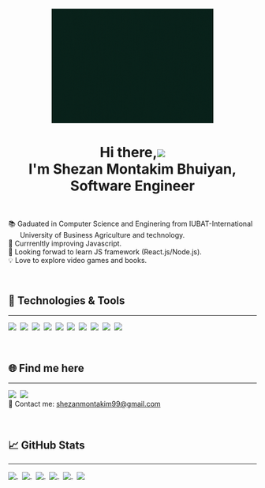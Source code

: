 <p align="center">
  <img width="65%" src="shezan03.gif">
</p>

<h1 align="center">Hi there,<img width="8%" src="https://raw.githubusercontent.com/MartinHeinz/MartinHeinz/master/wave.gif" width="30px"><br> I'm Shezan Montakim Bhuiyan, <br> Software Engineer</h1>
<br>

<p align="justify"> 📚 Gaduated in Computer Science and Enginering from IUBAT-International <br> &nbsp;&nbsp;&nbsp;&nbsp;&nbsp;&nbsp;University of Business Agriculture and technology.<br>
🌱 Currrenltly improving Javascript.<br>
🧐 Looking forwad to learn JS framework (React.js/Node.js).<br>
💡 Love to explore video games and books.
</p>

<br>
    
## 🔧 Technologies & Tools

---

<img src="https://img.shields.io/badge/HTML5-E34F26?style=for-the-badge&logo=html5&logoColor=white" />&nbsp;
<img src="https://img.shields.io/badge/CSS3-1572B6?style=for-the-badge&logo=css3&logoColor=white" />&nbsp;
<img src="https://img.shields.io/badge/JavaScript-323330?style=for-the-badge&logo=javascript&logoColor=F7DF1E" />&nbsp;
<img src="https://img.shields.io/badge/Java-ED8B00?style=for-the-badge&logo=java&logoColor=white" />&nbsp;
<img src="https://img.shields.io/badge/MySQL-005C84?style=for-the-badge&logo=mysql&logoColor=white"/>&nbsp;
<img src="https://img.shields.io/badge/Xampp-F37623?style=for-the-badge&logo=xampp&logoColor=white"/>&nbsp;
<img src="https://img.shields.io/badge/Visual_Studio-5C2D91?style=for-the-badge&logo=visual%20studio&logoColor=white"/>&nbsp;
<img src="https://img.shields.io/badge/Visual_Studio_Code-0078D4?style=for-the-badge&logo=visual%20studio%20code&logoColor=white"/>&nbsp;
<img src="https://img.shields.io/badge/apache%20netbeans-1B6AC6?style=for-the-badge&logo=apache%20netbeans%20IDE&logoColor=white"/>&nbsp;
<img src="https://img.shields.io/badge/GIT-E44C30?style=for-the-badge&logo=git&logoColor=white"/>

<br>

## 🌐 Find me here

---

<a href="https://www.linkedin.com/in/shezan-montakim-bhuiyan-685424209/"><img src="https://img.shields.io/badge/linkedin-%230077B5.svg?style=for-the-badge&logo=linkedin&logoColor=white"/></a>&nbsp;
<a href="https://www.facebook.com/shezanmontakim.sanim/"><img src="https://img.shields.io/badge/Facebook-2962FF?style=for-the-badge&logo=facebook&logoColor=white"/></a><br>
📱 Contact me: shezanmontakim99@gmail.com

<br>

## &#x1f4c8; GitHub Stats

---

<a href="https://github.com/Shezan03/Shezan03"><img align="center" src="https://github-profile-summary-cards.vercel.app/api/cards/profile-details?username=shezan03&theme=nord_dark"/>
</a>&nbsp;
<a href="https://github.com/Shezan03/Shezan03"><img align="center" src="https://github-profile-summary-cards.vercel.app/api/cards/repos-per-language?username=shezan03&theme=nord_dark"/>
</a>&nbsp;
<a href="https://github.com/Shezan03/Shezan03"><img align="center" src="https://github-profile-summary-cards.vercel.app/api/cards/most-commit-language?username=shezan03&theme=nord_dark"/>
</a>&nbsp;
<a href="https://github.com/Shezan03/Shezan03"><img align="center" src="https://github-profile-summary-cards.vercel.app/api/cards/stats?username=shezan03&theme=nord_dark"/>
</a>&nbsp;
<a href="https://github.com/Shezan03/Shezan03"><img align="center" src="https://github-profile-summary-cards.vercel.app/api/cards/productive-time?username=shezan03&theme=nord_dark"/>
</a>&nbsp;
<a href="https://github.com/Shezan03/Shezan03"><img align="center" src="https://github-readme-stats.vercel.app/api/top-langs/?username=shezan03&theme=nord"/>
</a>

<!-- https://media1.giphy.com/media/6gs0IRTrenkoULUIW2/giphy.gif?cid=790b7611068aefb5bc2530f23148628aa726bcb6adc03718&rid=giphy.gif&ct=s -->

<!-- https://media0.giphy.com/media/QWRTFvymri1XABdEFA/giphy.gif -->

<!-- https://media0.giphy.com/media/yDvjFZyratv5FXoVRN/giphy.gif -->
